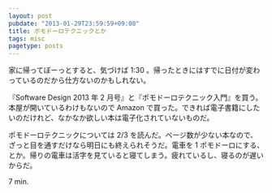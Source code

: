```yaml
---
layout: post
pubdate: "2013-01-29T23:59:59+09:00"
title: ポモドーロテクニックとか
tags: misc
pagetype: posts
---
```

家に帰ってぼーっとすると、気づけば 1:30 。帰ったときにはすでに日付が変わっているのだから仕方ないのかもしれない。

『Software Design 2013 年 2 月号』と『ポモドーロテクニック入門』を買う。本屋が開いているわけもないので Amazon で買った。できれば電子書籍にしたいのだけれど、なかなか欲しい本は電子化されていないものだ。

ポモドーロテクニックについては 2/3 を読んだ。ページ数が少ない本なので、ざっと目を通すだけなら明日にも終えられそうだ。電車を 1 ポモドーロにする、とか。帰りの電車は活字を見ていると寝てしまう。疲れているし、寝るのが遅いからだ。

7 min.
